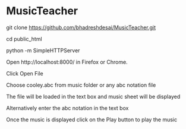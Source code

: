 # MusicTeacher

git clone https://github.com/bhadreshdesai/MusicTeacher.git

cd public_html

python -m SimpleHTTPServer

Open http://localhost:8000/ in Firefox or Chrome.

Click Open File

Choose cooley.abc from music folder or any abc notation file

The file will be loaded in the text box and music sheet will be displayed

Alternatively enter the abc notation in the text box

Once the music is displayed click on the Play button to play the music


